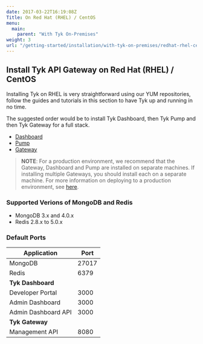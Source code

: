 ```yaml
---
date: 2017-03-22T16:19:08Z
Title: On Red Hat (RHEL) / CentOS
menu:
  main:
    parent: "With Tyk On-Premises"
weight: 3
url: "/getting-started/installation/with-tyk-on-premises/redhat-rhel-centos"
---
```


## Install Tyk API Gateway on Red Hat (RHEL) / CentOS

Installing Tyk on RHEL is very straightforward using our YUM repositories, follow the guides and tutorials in this section to have Tyk up and running in no time.

The suggested order would be to install Tyk Dashboard, then Tyk Pump and then Tyk Gateway for a full stack.

- [Dashboard](/docs/getting-started/installation/with-tyk-on-premise/redhat-rhel-centos/dashboard/)
- [Pump](/docs/getting-started/installation/with-tyk-on-premise/redhat-rhel-centos/analytics-pump/)
- [Gateway](/docs/getting-started/installation/with-tyk-on-premise/redhat-rhel-centos/gateway/)

> **NOTE**: For a production environment, we recommend that the Gateway, Dashboard and Pump are installed on separate machines. If installing multiple Gateways, you should install each on a separate machine. For more information on deploying to a production environment, see [here](/docs/planning-for-production/).

### Supported Verions of MongoDB and Redis

- MongoDB 3.x and 4.0.x
- Redis 2.8.x to 5.0.x

### Default Ports

| Application             | Port           |
|-------------------------|----------------|
|MongoDB                  |      27017     |
|Redis                    |      6379      |
|**Tyk Dashboard**        |                |
|Developer Portal         |      3000      |
|Admin Dashboard          |      3000      |
|Admin Dashboard API      |      3000      |
|**Tyk Gateway**          |                |
|Management API           |      8080      |

